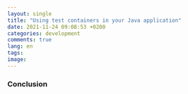 ```yaml
---
layout: single
title: "Using test containers in your Java application"
date: 2021-11-24 09:08:53 +0200
categories: development
comments: true
lang: en
tags: 
image: 
---
```



### Conclusion

